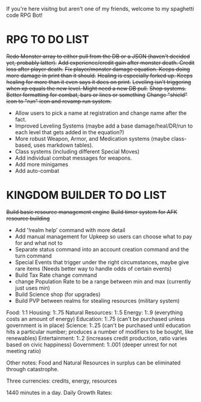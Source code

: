 If you're here visitng but aren't one of my friends, welcome to my spaghetti code RPG Bot!

RPG TO DO LIST
==============
~~Redo Monster array to either pull from the DB or a JSON (haven't decided yet, probably latter).~~
~~Add experience/credit gain after monster death. Credit loss after player death.~~
~~Fix player/monster damage equation. Keeps doing more damage in print than it should.~~
~~Healing is especially forked up. Keeps healing for more than it even says it does on print.~~
~~Leveling isn't triggering when xp equals the new level. Might need a new DB pull.~~
~~Shop systems.~~
~~Better formatting for combat, bars or lines or something~~
~~Change "shield" icon to "run" icon and revamp run system.~~
* Allow users to pick a name at registration and change name after the fact.
* Improved Leveling Systems (maybe add a base damage/heal/DR/run to each level that gets added in the equation?)
* More robust Weapon, Armor, and Medication systems (maybe class-based, uses markdown tables).
* Class systems (including different Special Moves)
* Add individual combat messages for weapons.
* Add more minigames
* Add auto-combat

KINGDOM BUILDER TO DO LIST
==========================
~~Build basic resource management engine~~
~~Build timer system for AFK resource building~~
* Add '!realm help' command with more detail
* Add manual management for Upkeep so users can choose what to pay for and what not to
* Separate status command into an account creation command and the turn command
* Special Events that trigger under the right circumstances, maybe give rare items (Needs better way to handle odds of certain events)
* Build Tax Rate change command
* change Population Rate to be a range between min and max (currently just uses min)
* Build Science shop (for upgrades)
* Build PVP between realms for stealing resources (military system)

Food: 1:1
Housing: 1:.75
Natural Resources: 1:.5
Energy: 1:.9 (everything costs an amount of energy)
Education: 1:.75 (can't be purchased unless government is in place)
Science: 1:.25 (can't be purchased until education hits a particular number; produces a number of modifiers to be bought, like renewables)
Entertainment: 1:.2 (increases credit production, ratio varies based on civic happiness)
Government: 1:.001 (deeper unrest for not meeting ratio)

Other notes: Food and Natural Resources in surplus can be eliminated through catastrophe.

Three currencies: credits, energy, resources

1440 minutes in a day.
Daily Growth Rates:


